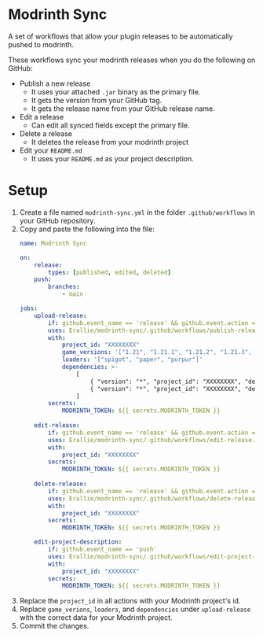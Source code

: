 # Modrinth Sync
A set of workflows that allow your plugin releases to be automatically pushed to modrinth.

These workflows sync your modrinth releases when you do the following on GitHub:
- Publish a new release
    - It uses your attached `.jar` binary as the primary file.
    - It gets the version from your GitHub tag.
    - It gets the release name from your GitHub release name.
- Edit a release
    - Can edit all synced fields except the primary file.
- Delete a release
    - It deletes the release from your modrinth project
- Edit your `README.md`
    - It uses your `README.md` as your project description.

# Setup
1. Create a file named `modrinth-sync.yml` in the folder `.github/workflows` in your GitHub repository.
2. Copy and paste the following into the file:
    ```yml
    name: Modrinth Sync

    on:
        release:
            types: [published, edited, deleted]
        push:
            branches:
                - main

    jobs:
        upload-release:
            if: github.event_name == 'release' && github.event.action == 'published'
            uses: Erallie/modrinth-sync/.github/workflows/publish-release.yml@main
            with:
                project_id: "XXXXXXXX"
                game_versions: '["1.21", "1.21.1", "1.21.2", "1.21.3", "1.21.4"]'
                loaders: '["spigot", "paper", "purpur"]'
                dependencies: >-
                    [
                        { "version": "*", "project_id": "XXXXXXXX", "dependency_type": "required" },
                        { "version": "*", "project_id": "XXXXXXXX", "dependency_type": "required" }
                    ]
            secrets:
                MODRINTH_TOKEN: ${{ secrets.MODRINTH_TOKEN }}
        
        edit-release:
            if: github.event_name == 'release' && github.event.action == 'edited'
            uses: Erallie/modrinth-sync/.github/workflows/edit-release.yml@main
            with:
                project_id: "XXXXXXXX"
            secrets:
                MODRINTH_TOKEN: ${{ secrets.MODRINTH_TOKEN }}
        
        delete-release:
            if: github.event_name == 'release' && github.event.action == 'deleted'
            uses: Erallie/modrinth-sync/.github/workflows/delete-release.yml@main
            with:
                project_id: "XXXXXXXX"
            secrets:
                MODRINTH_TOKEN: ${{ secrets.MODRINTH_TOKEN }}

        edit-project-description:
            if: github.event_name == 'push'
            uses: Erallie/modrinth-sync/.github/workflows/edit-project-description.yml@main
            with:
                project_id: "XXXXXXXX"
            secrets:
                MODRINTH_TOKEN: ${{ secrets.MODRINTH_TOKEN }}
    ```
3. Replace the `project_id` in all actions with your Modrinth project's id.
4. Replace `game_verions`, `loaders`, and `dependencies` under `upload-release` with the correct data for your Modrinth project.
5. Commit the changes.